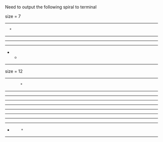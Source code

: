 Need to output the following spiral to terminal

size = 7

*******
      *
 **** *
 *  * *
 * ** *
 *    *
 ******

size = 12

************
           *
 ********* *
 *       * *
 * ***** * *
 * *   * * *
 * * * * * *
 * * *** * *
 * *     * *
 * ******* *
 *         *
 ***********


